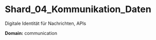 # Shard_04_Kommunikation_Daten

Digitale Identität für Nachrichten, APIs

**Domain:** communication
